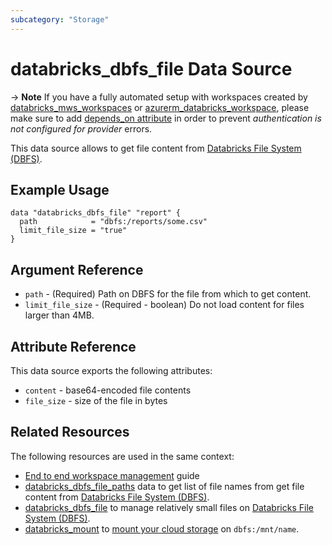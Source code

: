 ```yaml
---
subcategory: "Storage"
---
```

# databricks_dbfs_file Data Source

-> **Note** If you have a fully automated setup with workspaces created by [databricks_mws_workspaces](../resources/mws_workspaces.md) or [azurerm_databricks_workspace](https://registry.terraform.io/providers/hashicorp/azurerm/latest/docs/resources/databricks_workspace), please make sure to add [depends_on attribute](../index.md#data-resources-and-authentication-is-not-configured-errors) in order to prevent _authentication is not configured for provider_ errors.

This data source allows to get file content from [Databricks File System (DBFS)](https://docs.databricks.com/data/databricks-file-system.html).

## Example Usage

```hcl
data "databricks_dbfs_file" "report" {
  path            = "dbfs:/reports/some.csv"
  limit_file_size = "true"
}
```
## Argument Reference

* `path` - (Required) Path on DBFS for the file from which to get content.
* `limit_file_size` - (Required - boolean) Do not load content for files larger than 4MB. 

## Attribute Reference

This data source exports the following attributes:

* `content` - base64-encoded file contents
* `file_size` - size of the file in bytes

## Related Resources

The following resources are used in the same context:

* [End to end workspace management](../guides/passthrough-cluster-per-user.md) guide
* [databricks_dbfs_file_paths](dbfs_file_paths.md) data to get list of file names from get file content from [Databricks File System (DBFS)](https://docs.databricks.com/data/databricks-file-system.html).
* [databricks_dbfs_file](../resources/dbfs_file.md) to manage relatively small files on [Databricks File System (DBFS)](https://docs.databricks.com/data/databricks-file-system.html).
* [databricks_mount](../resources/mount.md) to [mount your cloud storage](https://docs.databricks.com/data/databricks-file-system.html#mount-object-storage-to-dbfs) on `dbfs:/mnt/name`.
